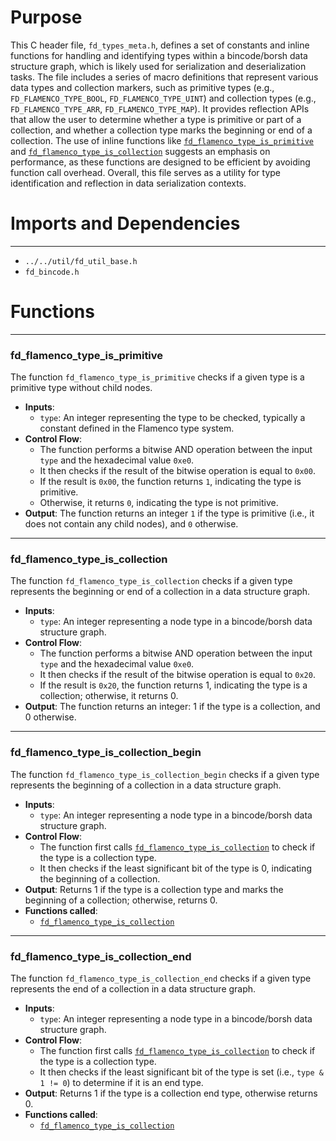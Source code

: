 # Purpose
This C header file, `fd_types_meta.h`, defines a set of constants and inline functions for handling and identifying types within a bincode/borsh data structure graph, which is likely used for serialization and deserialization tasks. The file includes a series of macro definitions that represent various data types and collection markers, such as primitive types (e.g., `FD_FLAMENCO_TYPE_BOOL`, `FD_FLAMENCO_TYPE_UINT`) and collection types (e.g., `FD_FLAMENCO_TYPE_ARR`, `FD_FLAMENCO_TYPE_MAP`). It provides reflection APIs that allow the user to determine whether a type is primitive or part of a collection, and whether a collection type marks the beginning or end of a collection. The use of inline functions like [`fd_flamenco_type_is_primitive`](#fd_flamenco_type_is_primitive) and [`fd_flamenco_type_is_collection`](#fd_flamenco_type_is_collection) suggests an emphasis on performance, as these functions are designed to be efficient by avoiding function call overhead. Overall, this file serves as a utility for type identification and reflection in data serialization contexts.
# Imports and Dependencies

---
- `../../util/fd_util_base.h`
- `fd_bincode.h`


# Functions

---
### fd\_flamenco\_type\_is\_primitive<!-- {{#callable:fd_flamenco_type_is_primitive}} -->
The function `fd_flamenco_type_is_primitive` checks if a given type is a primitive type without child nodes.
- **Inputs**:
    - `type`: An integer representing the type to be checked, typically a constant defined in the Flamenco type system.
- **Control Flow**:
    - The function performs a bitwise AND operation between the input `type` and the hexadecimal value `0xe0`.
    - It then checks if the result of the bitwise operation is equal to `0x00`.
    - If the result is `0x00`, the function returns `1`, indicating the type is primitive.
    - Otherwise, it returns `0`, indicating the type is not primitive.
- **Output**: The function returns an integer `1` if the type is primitive (i.e., it does not contain any child nodes), and `0` otherwise.


---
### fd\_flamenco\_type\_is\_collection<!-- {{#callable:fd_flamenco_type_is_collection}} -->
The function `fd_flamenco_type_is_collection` checks if a given type represents the beginning or end of a collection in a data structure graph.
- **Inputs**:
    - `type`: An integer representing a node type in a bincode/borsh data structure graph.
- **Control Flow**:
    - The function performs a bitwise AND operation between the input `type` and the hexadecimal value `0xe0`.
    - It then checks if the result of the bitwise operation is equal to `0x20`.
    - If the result is `0x20`, the function returns 1, indicating the type is a collection; otherwise, it returns 0.
- **Output**: The function returns an integer: 1 if the type is a collection, and 0 otherwise.


---
### fd\_flamenco\_type\_is\_collection\_begin<!-- {{#callable:fd_flamenco_type_is_collection_begin}} -->
The function `fd_flamenco_type_is_collection_begin` checks if a given type represents the beginning of a collection in a data structure graph.
- **Inputs**:
    - `type`: An integer representing a node type in a bincode/borsh data structure graph.
- **Control Flow**:
    - The function first calls [`fd_flamenco_type_is_collection`](#fd_flamenco_type_is_collection) to check if the type is a collection type.
    - It then checks if the least significant bit of the type is 0, indicating the beginning of a collection.
- **Output**: Returns 1 if the type is a collection type and marks the beginning of a collection; otherwise, returns 0.
- **Functions called**:
    - [`fd_flamenco_type_is_collection`](#fd_flamenco_type_is_collection)


---
### fd\_flamenco\_type\_is\_collection\_end<!-- {{#callable:fd_flamenco_type_is_collection_end}} -->
The function `fd_flamenco_type_is_collection_end` checks if a given type represents the end of a collection in a data structure graph.
- **Inputs**:
    - `type`: An integer representing a node type in a bincode/borsh data structure graph.
- **Control Flow**:
    - The function first calls [`fd_flamenco_type_is_collection`](#fd_flamenco_type_is_collection) to check if the type is a collection type.
    - It then checks if the least significant bit of the type is set (i.e., `type & 1 != 0`) to determine if it is an end type.
- **Output**: Returns 1 if the type is a collection end type, otherwise returns 0.
- **Functions called**:
    - [`fd_flamenco_type_is_collection`](#fd_flamenco_type_is_collection)


